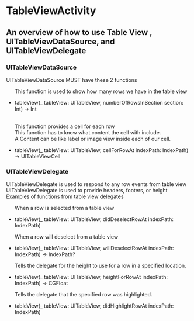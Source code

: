 # TableViewActivity

<h2> An overview of how to use Table View , UITableViewDataSource, and UITableViewDelegate </h2>

<h3> UITableViewDataSource </h3>
<p> UITableViewDataSource MUST have these 2 functions  <br/> </p>
<ul>
  <p> This function is used to show how many rows we have in the table view <br/> </p>
  <li> tableView(_ tableView: UITableView, numberOfRowsInSection section: Int) -> Int </li>  
  <p> <br/> This function provides a cell for each row <br/>
      This function has to know what content the cell with include. <br/>
      A Content can be like label or image view inside each of our cell. <br/> </p>
  <li> tableView(_ tableView: UITableView, cellForRowAt indexPath: IndexPath) -> UITableViewCell </li>
</ul>

<h3> UITableViewDelegate </h3>
<p> UITableViewDelegate is used to respond to any row events from table view <br/>
    UITableViewDelegate is used to provide headers, footers, or height <br/>
    Examples of functions from table view delegates </br> </p>
<ul>
  <p> When a row is selected from a table view <br/> </p>
  <li> tableView(_ tableView: UITableView, didDeselectRowAt indexPath: IndexPath) </li>
</ul>

<ul>
  <p> When a row will deselect from a table view <br/> </p>
  <li> tableView(_ tableView: UITableView, willDeselectRowAt indexPath: IndexPath) -> IndexPath? </li>
</ul>

<ul>
  <p> Tells the delegate for the height to use for a row in a specified location. </br> </p>
  <li> tableView(_ tableView: UITableView, heightForRowAt indexPath: IndexPath) -> CGFloat </li>
</ul>

<ul>
  <p> Tells the delegate that the specified row was highlighted. <br/> </p>
  <li> tableView(_ tableView: UITableView, didHighlightRowAt indexPath: IndexPath) </li>
</ul>




